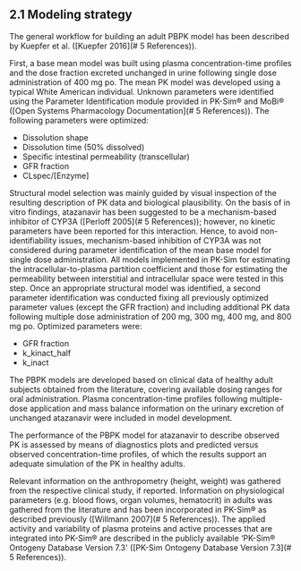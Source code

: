 ## 2.1 Modeling strategy
The general workflow for building an adult PBPK model has been described by Kuepfer et al. ([Kuepfer 2016](# 5 References)). 

First, a base mean model was built using plasma concentration-time profiles and the dose fraction excreted unchanged in urine following single dose administration of 400 mg po. The mean PK model was developed using a typical White American individual. Unknown parameters were identified using the Parameter Identification module provided in PK-Sim® and MoBi® ([Open Systems Pharmacology Documentation](# 5 References)). The following parameters were optimized:

- Dissolution shape
- Dissolution time (50% dissolved)
- Specific intestinal permeability (transcellular)
- GFR fraction
- CLspec/[Enzyme]

Structural model selection was mainly guided by visual inspection of the resulting description of PK data and biological plausibility. On the basis of in vitro findings, atazanavir has been suggested to be a mechanism-based inhibitor of CYP3A ([Perloff 2005](# 5 References)); however, no kinetic parameters have been reported for this interaction. Hence, to avoid non-identifiability issues, mechanism-based inhibition of CYP3A was not considered during parameter identification of the mean base model for single dose administration. All models implemented in PK-Sim for estimating the intracellular-to-plasma partition coefficient and those for estimating the permeability between interstitial and intracellular space were tested in this step. Once an appropriate structural model was identified, a second parameter identification was conducted fixing all previously optimized parameter values (except the GFR fraction) and including additional PK data following multiple dose administration of 200 mg, 300 mg, 400 mg, and 800 mg po. Optimized parameters were:

- GFR fraction
- k_kinact_half
- k_inact

The PBPK models are developed based on clinical data of healthy adult subjects obtained from the literature, covering available dosing ranges for oral administration. Plasma concentration-time profiles following multiple-dose application and mass balance information on the urinary excretion of unchanged atazanavir were included in model development. 

The performance of the PBPK model for atazanavir to describe observed PK is assessed by means of diagnostics plots and predicted versus observed concentration-time profiles, of which the results support an adequate simulation of the PK in healthy adults.

Relevant information on the anthropometry (height, weight) was gathered from the respective clinical study, if reported. Information on physiological parameters (e.g. blood flows, organ volumes, hematocrit) in adults was gathered from the literature and has been incorporated in PK-Sim® as described previously ([Willmann 2007](# 5 References)). The  applied activity and variability of plasma proteins and active processes that are integrated into PK-Sim® are described in the publicly available ‘PK-Sim® Ontogeny Database Version 7.3' ([PK-Sim Ontogeny Database Version 7.3](# 5 References)).






